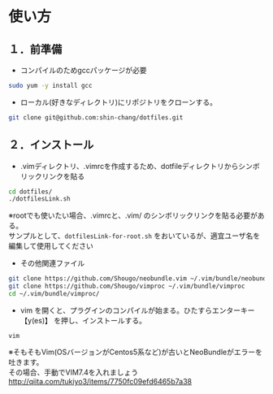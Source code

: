 # 使い方
## １．前準備
- コンパイルのためgccパッケージが必要  
```bash
sudo yum -y install gcc
```

- ローカル(好きなディレクトリ)にリポジトリをクローンする。
```bash
git clone git@github.com:shin-chang/dotfiles.git  
```

## ２．インストール
- .vimディレクトリ、.vimrcを作成するため、dotfileディレクトリからシンボリックリンクを貼る

```bash
cd dotfiles/  
./dotfilesLink.sh  
```

※rootでも使いたい場合、.vimrcと、.vim/ のシンボリックリンクを貼る必要がある。  
サンプルとして、```dotfilesLink-for-root.sh``` をおいているが、適宜ユーザ名を編集して使用してください  

-  その他関連ファイル

```bash
git clone https://github.com/Shougo/neobundle.vim ~/.vim/bundle/neobundle.vim  
git clone https://github.com/Shougo/vimproc ~/.vim/bundle/vimproc  
cd ~/.vim/bundle/vimproc/  
```

- vim を開くと、プラグインのコンパイルが始まる。ひたすらエンターキー 【y(es)】 を押し、インストールする。  
```
vim  
```

※そもそもVim(OSバージョンがCentos5系など)が古いとNeoBundleがエラーを吐きます。  
その場合、手動でVIM7.4を入れましょう  
http://qiita.com/tukiyo3/items/7750fc09efd6465b7a38  
